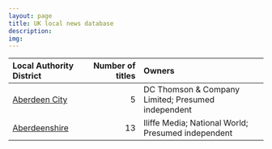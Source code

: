 ```yaml
---
layout: page
title: UK local news database
description: 
img: 
---
```



|Local Authority District | Number of titles|Owners                                             |
|:------------------------|----------------:|:--------------------------------------------------|
|[Aberdeen City](_observations/aberdeen_city/index.md)|                5|DC Thomson & Company Limited; Presumed independent |
|[Aberdeenshire](_observations/aberdeenshire/index.md)|               13|Iliffe Media; National World; Presumed independent |

